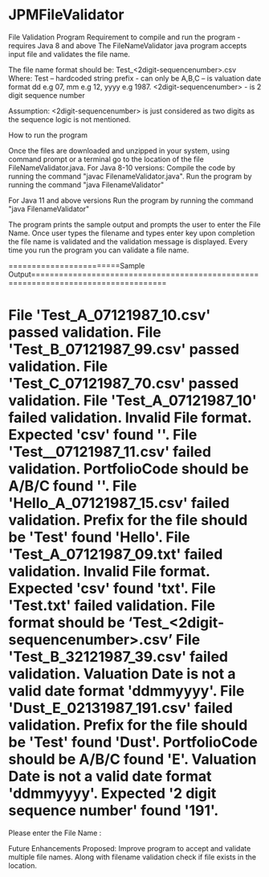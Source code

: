 # JPMFileValidator
File Validation Program
Requirement to compile and run the program - requires Java 8 and above
The FileNameValidator java program accepts input file and validates the file name.

The file name format should be:
Test_<portfoliocode>_<ddmmyyyy>_<2digit-sequencenumber>.csv
Where:
Test – hardcoded string prefix
<portfoliocode> - can only be A,B,C
<ddmmyyyy>– is valuation date format dd e.g 07, mm e.g 12, yyyy e.g 1987.
<2digit-sequencenumber> - is 2 digit sequence number

Assumption:
<2digit-sequencenumber> is just considered as two digits as the sequence logic is not mentioned.

How to run the program

Once the files are downloaded and unzipped in your system, using command prompt or a terminal go to the location of the file FileNameValidator.java.
For Java 8-10 versions:
Compile the code by running the command "javac FilenameValidator.java".
Run the program by running the command "java FilenameValidator"

For Java 11 and above versions
Run the program by running the command "java FilenameValidator"

The program prints the sample output and prompts the user to enter the File Name. Once user types the filename and types enter key upon completion the file name is validated and the validation message is displayed. Every time you run the program you can validate a file name.

========================Sample Output===================================================================================
  
File 'Test_A_07121987_10.csv' passed validation.
File 'Test_B_07121987_99.csv' passed validation.
File 'Test_C_07121987_70.csv' passed validation.
File 'Test_A_07121987_10' failed validation. Invalid File format. Expected 'csv' found ''.
File 'Test__07121987_11.csv' failed validation. PortfolioCode should be A/B/C found ''.
File 'Hello_A_07121987_15.csv' failed validation. Prefix for the file should be 'Test' found 'Hello'.
File 'Test_A_07121987_09.txt' failed validation. Invalid File format. Expected 'csv' found 'txt'.
File 'Test.txt' failed validation. File format should be ‘Test_<portfoliocode>_<ddmmyyyy>_<2digit-sequencenumber>.csv’
File 'Test_B_32121987_39.csv' failed validation. Valuation Date is not a valid date format 'ddmmyyyy'.
File 'Dust_E_02131987_191.csv' failed validation. Prefix for the file should be 'Test' found 'Dust'. PortfolioCode should be A/B/C found 'E'. Valuation Date is not a valid date format 'ddmmyyyy'. Expected '2 digit sequence number' found '191'.
========================================================================================================================


Please enter the File Name :

Future Enhancements Proposed:
Improve program to accept and validate multiple file names.
Along with filename validation check if file exists in the location.
